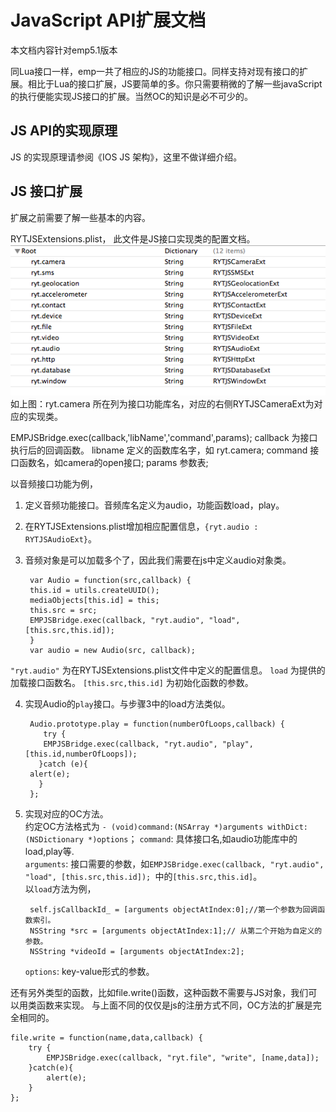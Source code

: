 # JavaScript API扩展文档
本文档内容针对emp5.1版本

同Lua接口一样，emp一共了相应的JS的功能接口。同样支持对现有接口的扩展。相比于Lua的接口扩展，JS要简单的多。你只需要稍微的了解一些javaScript的执行便能实现JS接口的扩展。当然OC的知识是必不可少的。

## JS API的实现原理
JS 的实现原理请参阅《IOS JS 架构》，这里不做详细介绍。

## JS 接口扩展

扩展之前需要了解一些基本的内容。

RYTJSExtensions.plist， 此文件是JS接口实现类的配置文档。
![RYTJSExtensions.plist](./images/iOS_JS_Extension/iOS_JS_Extension_1.png)
如上图：ryt.camera 所在列为接口功能库名，对应的右侧RYTJSCameraExt为对应的实现类。

EMPJSBridge.exec(callback,'libName','command',params);
callback 为接口执行后的回调函数。
libname  定义的函数库名字，如 ryt.camera;
command  接口函数名，如camera的open接口;
params   参数表;

以音频接口功能为例，

1. 定义音频功能接口。音频库名定义为audio，功能函数load，play。
2. 在RYTJSExtensions.plist增加相应配置信息，`{ryt.audio : RYTJSAudioExt}`。
3. 音频对象是可以加载多个了，因此我们需要在js中定义audio对象类。

        var Audio = function(src,callback) {  
        this.id = utils.createUUID();  
        mediaObjects[this.id] = this;  
        this.src = src;  
        EMPJSBridge.exec(callback, "ryt.audio", "load", [this.src,this.id]);  
        }
        var audio = new Audio(src, callback);
 `"ryt.audio"` 为在RYTJSExtensions.plist文件中定义的配置信息。
 `load` 为提供的加载接口函数名。
 `[this.src,this.id]` 为初始化函数的参数。  
 
4. 实现Audio的`play`接口。与步骤3中的load方法类似。

        Audio.prototype.play = function(numberOfLoops,callback) {  
           try {  
           EMPJSBridge.exec(callback, "ryt.audio", "play", [this.id,numberOfLoops]);  
          }catch (e){  
        alert(e);  
          }  
        };  
    
5. 实现对应的OC方法。  
    约定OC方法格式为 `- (void)command:(NSArray *)arguments withDict:(NSDictionary *)options`；
    `command`: 具体接口名,如audio功能库中的load,play等.  
    `arguments`: 接口需要的参数，如`EMPJSBridge.exec(callback, "ryt.audio", "load", [this.src,this.id]); `中的`[this.src,this.id]`。  
    以`load`方法为例，
  
        self.jsCallbackId_ = [arguments objectAtIndex:0];//第一个参数为回调函数索引。
        NSString *src = [arguments objectAtIndex:1];// 从第二个开始为自定义的参数。
        NSString *videoId = [arguments objectAtIndex:2];  
    
    `options`: key-value形式的参数。
    
    
还有另外类型的函数，比如file.write()函数，这种函数不需要与JS对象，我们可以用类函数来实现。
与上面不同的仅仅是js的注册方式不同，OC方法的扩展是完全相同的。

    file.write = function(name,data,callback) {
        try {
            EMPJSBridge.exec(callback, "ryt.file", "write", [name,data]);
        }catch(e){
            alert(e);
        }
    };
  